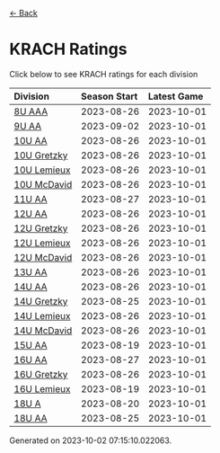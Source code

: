 [<- Back](../readme.md)
# KRACH Ratings
Click below to see KRACH ratings for each division

| Division | Season Start | Latest Game |
| :-- | :-- | :-- |
| [8U AAA](8U-AAA-ratings.md) | 2023-08-26 | 2023-10-01 |
| [9U AA](9U-AA-ratings.md) | 2023-09-02 | 2023-10-01 |
| [10U AA](10U-AA-ratings.md) | 2023-08-26 | 2023-10-01 |
| [10U Gretzky](10U-Gretzky-ratings.md) | 2023-08-26 | 2023-10-01 |
| [10U Lemieux](10U-Lemieux-ratings.md) | 2023-08-26 | 2023-10-01 |
| [10U McDavid](10U-McDavid-ratings.md) | 2023-08-26 | 2023-10-01 |
| [11U AA](11U-AA-ratings.md) | 2023-08-27 | 2023-10-01 |
| [12U AA](12U-AA-ratings.md) | 2023-08-26 | 2023-10-01 |
| [12U Gretzky](12U-Gretzky-ratings.md) | 2023-08-26 | 2023-10-01 |
| [12U Lemieux](12U-Lemieux-ratings.md) | 2023-08-26 | 2023-10-01 |
| [12U McDavid](12U-McDavid-ratings.md) | 2023-08-26 | 2023-10-01 |
| [13U AA](13U-AA-ratings.md) | 2023-08-26 | 2023-10-01 |
| [14U AA](14U-AA-ratings.md) | 2023-08-26 | 2023-10-01 |
| [14U Gretzky](14U-Gretzky-ratings.md) | 2023-08-25 | 2023-10-01 |
| [14U Lemieux](14U-Lemieux-ratings.md) | 2023-08-26 | 2023-10-01 |
| [14U McDavid](14U-McDavid-ratings.md) | 2023-08-26 | 2023-10-01 |
| [15U AA](15U-AA-ratings.md) | 2023-08-19 | 2023-10-01 |
| [16U AA](16U-AA-ratings.md) | 2023-08-27 | 2023-10-01 |
| [16U Gretzky](16U-Gretzky-ratings.md) | 2023-08-26 | 2023-10-01 |
| [16U Lemieux](16U-Lemieux-ratings.md) | 2023-08-19 | 2023-10-01 |
| [18U A](18U-A-ratings.md) | 2023-08-20 | 2023-10-01 |
| [18U AA](18U-AA-ratings.md) | 2023-08-25 | 2023-10-01 |

Generated on 2023-10-02 07:15:10.022063.

